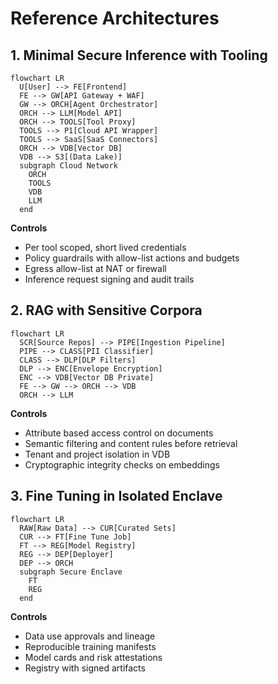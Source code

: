 # Reference Architectures

## 1. Minimal Secure Inference with Tooling
```mermaid
flowchart LR
  U[User] --> FE[Frontend]
  FE --> GW[API Gateway + WAF]
  GW --> ORCH[Agent Orchestrator]
  ORCH --> LLM[Model API]
  ORCH --> TOOLS[Tool Proxy]
  TOOLS --> P1[Cloud API Wrapper]
  TOOLS --> SaaS[SaaS Connectors]
  ORCH --> VDB[Vector DB]
  VDB --> S3[(Data Lake)]
  subgraph Cloud Network
    ORCH
    TOOLS
    VDB
    LLM
  end
```
**Controls**
- Per tool scoped, short lived credentials
- Policy guardrails with allow-list actions and budgets
- Egress allow-list at NAT or firewall
- Inference request signing and audit trails

## 2. RAG with Sensitive Corpora
```mermaid
flowchart LR
  SCR[Source Repos] --> PIPE[Ingestion Pipeline]
  PIPE --> CLASS[PII Classifier]
  CLASS --> DLP[DLP Filters]
  DLP --> ENC[Envelope Encryption]
  ENC --> VDB[Vector DB Private]
  FE --> GW --> ORCH --> VDB
  ORCH --> LLM
```
**Controls**
- Attribute based access control on documents
- Semantic filtering and content rules before retrieval
- Tenant and project isolation in VDB
- Cryptographic integrity checks on embeddings

## 3. Fine Tuning in Isolated Enclave
```mermaid
flowchart LR
  RAW[Raw Data] --> CUR[Curated Sets]
  CUR --> FT[Fine Tune Job]
  FT --> REG[Model Registry]
  REG --> DEP[Deployer]
  DEP --> ORCH
  subgraph Secure Enclave
    FT
    REG
  end
```
**Controls**
- Data use approvals and lineage
- Reproducible training manifests
- Model cards and risk attestations
- Registry with signed artifacts
